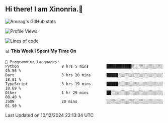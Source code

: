 ## Hi there! I am Xinonria.👋

![Anurag's GitHub stats](https://status-git-main-xinonrias-projects-f26540e3.vercel.app/api?username=xinonria&hide=stars,issues)

<!--START_SECTION:waka-->
![Profile Views](http://img.shields.io/badge/Profile%20Views-77-blue)

![Lines of code](https://img.shields.io/badge/From%20Hello%20World%20I%27ve%20Written-906.6%20thousand%20lines%20of%20code-blue)

📊 **This Week I Spent My Time On** 

```text
💬 Programming Languages: 
Python                   8 hrs 5 mins        ███████████░░░░░░░░░░░░░░   45.56 % 
Dart                     3 hrs 20 mins       █████░░░░░░░░░░░░░░░░░░░░   18.81 % 
TypeScript               3 hrs 19 mins       █████░░░░░░░░░░░░░░░░░░░░   18.69 % 
Other                    1 hr 29 mins        ██░░░░░░░░░░░░░░░░░░░░░░░   08.40 % 
JSON                     20 mins             ░░░░░░░░░░░░░░░░░░░░░░░░░   01.90 % 
```


 Last Updated on 10/12/2024 22:13:34 UTC
<!--END_SECTION:waka-->

<!--
**xinonria/xinonria** is a ✨ _special_ ✨ repository because its `README.md` (this file) appears on your GitHub profile.

Here are some ideas to get you started:

- 🔭 I’m currently working on ...
- 🌱 I’m currently learning ...
- 👯 I’m looking to collaborate on ...
- 🤔 I’m looking for help with ...
- 💬 Ask me about ...
- 📫 How to reach me: ...
- 😄 Pronouns: ...
- ⚡ Fun fact: ...
-->
